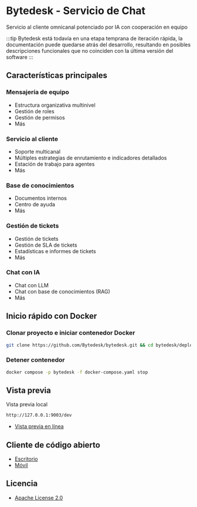 # Bytedesk - Servicio de Chat

Servicio al cliente omnicanal potenciado por IA con cooperación en equipo

:::tip
Bytedesk está todavía en una etapa temprana de iteración rápida, la documentación puede quedarse atrás del desarrollo, resultando en posibles descripciones funcionales que no coinciden con la última versión del software
:::

## Características principales

### Mensajería de equipo

- Estructura organizativa multinivel
- Gestión de roles
- Gestión de permisos
- Más

### Servicio al cliente

- Soporte multicanal
- Múltiples estrategias de enrutamiento e indicadores detallados
- Estación de trabajo para agentes
- Más

### Base de conocimientos

- Documentos internos
- Centro de ayuda
- Más

### Gestión de tickets

- Gestión de tickets
- Gestión de SLA de tickets
- Estadísticas e informes de tickets
- Más

### Chat con IA

- Chat con LLM
- Chat con base de conocimientos (RAG)
- Más

## Inicio rápido con Docker

### Clonar proyecto e iniciar contenedor Docker

```bash
git clone https://github.com/Bytedesk/bytedesk.git && cd bytedesk/deploy/docker && docker compose -p bytedesk -f docker-compose.yaml up -d
```

### Detener contenedor

```bash
docker compose -p bytedesk -f docker-compose.yaml stop
```

## Vista previa

Vista previa local

```bash
http://127.0.0.1:9003/dev
```

- [Vista previa en línea](https://www.weiyuai.cn/admin/)

## Cliente de código abierto

- [Escritorio](https://github.com/Bytedesk/bytedesk-desktop)
- [Móvil](https://github.com/Bytedesk/bytedesk-mobile)

## Licencia

- [Apache License 2.0](./LICENSE.txt) 